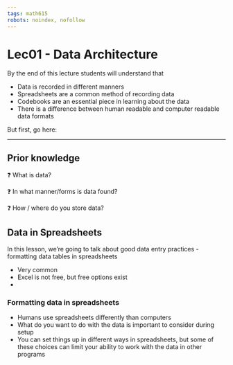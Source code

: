 ```yaml
---
tags: math615
robots: noindex, nofollow
---
```


# Lec01 - Data Architecture

By the end of this lecture students will understand that
* Data is recorded in different manners
* Spreadsheets are a common method of recording data
* Codebooks are an essential piece in learning about the data
* There is a difference between human readable and computer readable data formats 

But first, go here: 

---

## Prior knowledge

:question: What is data? 

:question: In what manner/forms is data found? 

:question: How / where do you store data? 


## Data in Spreadsheets

In this lesson, we’re going to talk about good data entry practices - formatting data tables in spreadsheets
    
* Very common
* Excel is not free, but free options exist
* 

### Formatting data in spreadsheets 

* Humans use spreadsheets differently than computers
* What do you want to do with the data is important to consider during setup
* You can set things up in different ways in spreadsheets, but some of these choices can limit your ability to work with the data in other programs 
